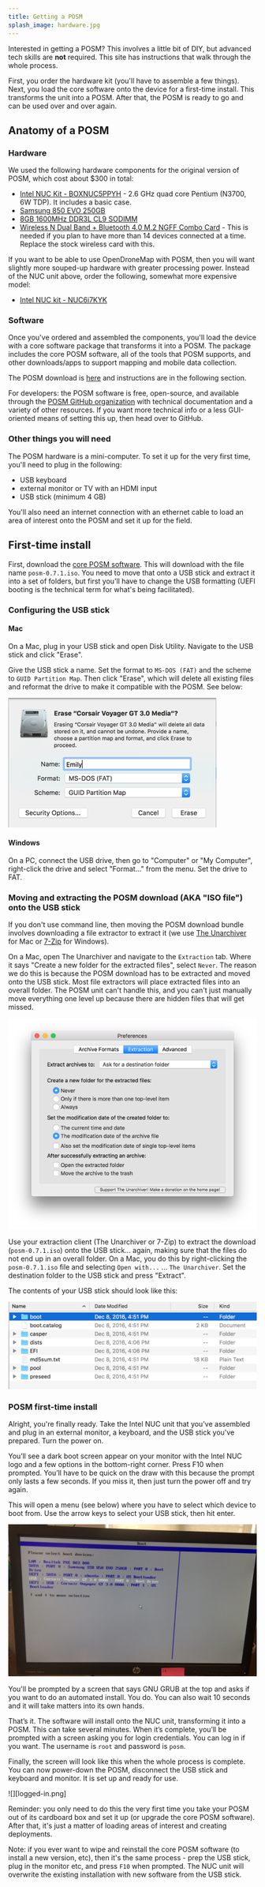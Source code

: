 ```yaml
---
title: Getting a POSM
splash_image: hardware.jpg
---
```


Interested in getting a POSM? This involves a little bit of DIY, but advanced
tech skills are **not** required. This site has instructions that walk through
the whole process.

First, you order the hardware kit (you'll have to assemble a few things). Next,
you load the core software onto the device for a first-time install. This
transforms the unit into a POSM. After that, the POSM is ready to go and can be
used over and over again.

## Anatomy of a POSM

### Hardware

We used the following hardware components for the original version of POSM,
which cost about $300 in total:

* [Intel NUC Kit - BOXNUC5PPYH](http://smile.amazon.com/gp/product/B00XPVQHDU) -
  2.6 GHz quad core Pentium (N3700, 6W TDP). It includes a basic case.
* [Samsung 850 EVO 250GB](http://smile.amazon.com/gp/product/B00OAJ412U)
* [8GB 1600MHz DDR3L CL9 SODIMM](http://smile.amazon.com/gp/product/B00KQCOTCM)
* [Wireless N Dual Band + Bluetooth 4.0 M.2 NGFF Combo
  Card](https://www.thinkpenguin.com/gnu-linux/wireless-n-dual-band-bluetooth-40-m2-ngff-combo-card) -
  This is needed if you plan to have more than 14 devices connected at a time.
  Replace the stock wireless card with this.

If you want to be able to use OpenDroneMap with POSM, then you will
want slightly more souped-up hardware with greater processing power.
Instead of the NUC unit above, order the following, somewhat more expensive
model:

* [Intel NUC kit - NUC6i7KYK](https://smile.amazon.com/gp/product/B01DJ9XS52)

### Software

Once you've ordered and assembled the components, you'll load the device with a
core software package that transforms it into a POSM. The package includes the
core POSM software, all of the tools that POSM supports, and other
downloads/apps to support mapping and mobile data collection.

The POSM download is
[here](https://posm.s3.amazonaws.com/releases/posm-0.7.1.iso) and instructions
are in the following section.

For developers: the POSM software is free, open-source, and available through
the [POSM GitHub organization](https://github.com/posm) with technical
documentation and a variety of other resources. If you want more technical info
or a less GUI-oriented means of setting this up, then head over to GitHub.

### Other things you will need

The POSM hardware is a mini-computer. To set it up for the very first time,
you'll need to plug in the following:

* USB keyboard
* external monitor or TV with an HDMI input
* USB stick (minimum 4 GB)

You'll also need an internet connection with an ethernet cable to load an area
of interest onto the POSM and set it up for the field.

## First-time install

First, download the [core POSM
software](https://posm.s3.amazonaws.com/releases/posm-0.7.1.iso). This will
download with the file name `posm-0.7.1.iso`. You need to move that onto a USB
stick and extract it into a set of folders, but first you'll have to change the
USB formatting (UEFI booting is the technical term for what's being
facilitated).

### Configuring the USB stick

#### Mac

On a Mac, plug in your USB stick and open Disk Utility. Navigate to the USB
stick and click "Erase".

Give the USB stick a name. Set the format to `MS-DOS (FAT)` and the scheme to
`GUID Partition Map`. Then click "Erase", which will delete all existing files
and reformat the drive to make it compatible with the POSM. See below:

![](format.png)

#### Windows

On a PC, connect the USB drive, then go to "Computer" or "My Computer",
right-click the drive and select "Format…" from the menu. Set the drive to FAT.

### Moving and extracting the POSM download (AKA "ISO file") onto the USB stick

If you don't use command line, then moving the POSM download bundle involves
downloading a file extractor to extract it (we use [The
Unarchiver](https://itunes.apple.com/us/app/the-unarchiver/id425424353?mt=12)
for Mac or [7-Zip](http://www.7-zip.org/) for Windows).

On a Mac, open The Unarchiver and navigate to the `Extraction` tab. Where it
says "Create a new folder for the extracted files", select `Never`. The reason
we do this is because the POSM download has to be extracted and moved onto the
USB stick. Most file extractors will place extracted files into an overall
folder. The POSM unit can't handle this, and you can't just manually move
everything one level up because there are hidden files that will get missed.

![](extraction.png)

Use your extraction client (The Unarchiver or 7-Zip) to extract the download
(`posm-0.7.1.iso`) onto the USB stick... again, making sure that the files do
not end up in an overall folder. On a Mac, you do this by right-clicking the
`posm-0.7.1.iso` file and selecting `Open with...` ... `The Unarchiver`. Set the
destination folder to the USB stick and press "Extract".

The contents of your USB stick should look like this:

![](finder.png)

### POSM first-time install

Alright, you're finally ready. Take the Intel NUC unit that you've assembled and
plug in an external monitor, a keyboard, and the USB stick you've prepared. Turn
the power on.

You’ll see a dark boot screen appear on your monitor with the Intel NUC logo and
a few options in the bottom-right corner. Press F10 when prompted. You’ll have
to be quick on the draw with this because the prompt only lasts a few seconds.
If you miss it, then just turn the power off and try again.

This will open a menu (see below) where you have to select which device to boot
from. Use the arrow keys to select your USB stick, then hit enter.

![](boot.jpg)

You'll be prompted by a screen that says GNU GRUB at the top and asks if you
want to do an automated install. You do. You can also wait 10 seconds and it
will take matters into its own hands.

That’s it. The software will install onto the NUC unit, transforming it into a
POSM. This can take several minutes. When it’s complete, you’ll be prompted with
a screen asking you for login credentials. You can log in if you want. The
username is `root` and password is `posm`.

Finally, the screen will look like this when the whole process is complete. You
can now power-down the POSM, disconnect the USB stick and keyboard and monitor.
It is set up and ready for use.

![][logged-in.png]

Reminder: you only need to do this the very first time you take your POSM out of
its cardboard box and set it up (or upgrade the core POSM software). After that,
it's just a matter of loading areas of interest and creating deployments.

Note: if you ever want to wipe and reinstall the core POSM software (to install
a new version, etc), then it's the same process - prep the USB stick, plug in
the monitor etc, and press `F10` when prompted. The NUC unit will overwrite the
existing installation with new software from the USB stick.
